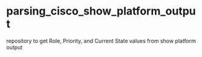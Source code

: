# parsing_cisco_show_platform_output
repository to get Role, Priority, and Current State values from show platform output
